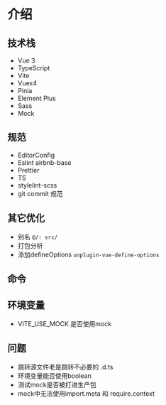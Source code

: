 # 介绍

## 技术栈

* Vue 3
* TypeScript
* Vite
* Vuex4
* Pinia
* Element Plus
* Sass
* Mock

## 规范

* EditorConfig
* Eslint airbnb-base
* Prettier
* TS
* stylelint-scss
* git commit 规范

## 其它优化

* 别名 `@/: src/`
* 打包分析
* 添加defineOptions `unplugin-vue-define-options`

## 命令

## 环境变量

* VITE_USE_MOCK 是否使用mock

## 问题

<!-- TODO -->

* 跳转源文件老是跳转不必要的 .d.ts
* 环境变量能否使用boolean
* 测试mock是否被打进生产包
* mock中无法使用import.meta 和 require.context
